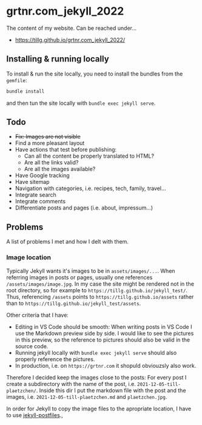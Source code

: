 # grtnr.com_jekyll_2022

The content of my website. Can be reached under...

* https://tillg.github.io/grtnr.com_jekyll_2022/

## Installing & running locally

To install & run the site locally, you need to install the bundles from the `gemfile`:

```bash
bundle install
```

and then tun the site locally with `bundle exec jekyll serve`.

## Todo

* ~~Fix: Images are not visible~~
* Find a more pleasant layout
* Have actions that test before publishing:
  * Can all the content be properly translated to HTML?
  * Are all the links valid?
  * Are all the images available?
* Have Google tracking
* Have sitemap
* Navigation with categories, i.e. recipes, tech, family, travel...
* Integrate search
* Integrate comments
* Differentiate posts and pages (i.e. about, impressum...)

## Problems 

A list of problems I met and how I delt with them.

### Image location
Typically Jekyll wants it's images to be in `assets/images/...`. When referring images in posts or pages, usually one references `/assets/images/image.jpg`. In my case the site might be rendered not in the root directory, so for example to `https://tillg.github.io/jekyll_test/`. Thus, referencing `/assets` points to `https://tillg.github.io/assets` rather than to `https://tillg.github.io/jekyll_test/assets`.

Other criteria that I have:

* Editing in VS Code should be smooth: When writing posts in VS Code I use the Markdown preview side by side. I would like to see the pictures in this preview, so the reference to pictures should also be valid in the source code.
* Running jekyll locally with `bundle exec jekyll serve` should also properly reference the pictures.
* In production, i.e. on `https://grtnr.com` it shopuld obviouzsly also work.

Therefore I decided keep the images close to the posts: For every post I create a subdirectory with the name of the post, i.e. `2021-12-05-till-plaetzchen/`. Inside this dir I put the markdown file with the post and the images, i.e. `2021-12-05-till-plaetzchen.md` and `plaetzchen.jpg`.

In order for Jekyll to copy the image files to the apropriate location, I have to use [jekyll-postfiles](https://nhoizey.github.io/jekyll-postfiles/).,